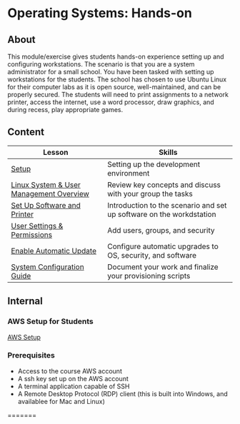 <h1>
  <span class="prefix"></span>
  <span class="headline">Operating Systems: Hands-on</span>
</h1>

## About

This module/exercise gives students hands-on experience setting up and configuring workstations. The scenario is that you are a system administrator for a small school. You have been tasked with setting up workstations for the students. The school has chosen to use Ubuntu Linux for their computer labs as it is open source, well-maintained, and can be properly secured. The students will need to print assignments to a network printer, access the internet, use a word processor, draw graphics, and during recess, play appropriate games.

## Content

| Lesson                                                                                     | Skills                                                                               |
| ------------------------------------------------------------------------------------------ | ------------------------------------------------------------------------------------ |
| [Setup](./setup/README.md)                                                                 | Setting up the development environment                                               |
| [Linux System & User Management Overview](./linux-system-overview/README.md)                                   | Review key concepts and discuss with your group the tasks                           |
| [Set Up Software and Printer](./install-the-software/README.md)                                   | Introduction to the scenario and set up software on the workdstation                           |
| [User Settings & Permissions](./setup-users-and-security/README.md)                             | Add users, groups, and security                                |
| [Enable Automatic Update](./set-aut-update/README.md)                                            | Configure automatic upgrades to OS, security, and software                               |
| [System Configuration Guide](./system-configuration-guide/README.md)                                            | Document your work and finalize your provisioning scripts                               |


## Internal

### AWS Setup for Students

[AWS Setup](./aws-setup/README.md)

### Prerequisites

- Access to the course AWS account
- A ssh key set up on the AWS account
- A terminal application capable of SSH
- A Remote Desktop Protocol (RDP) client (this is built into Windows, and availablee for Mac and Linux)

=======

